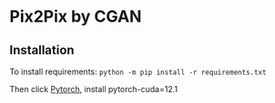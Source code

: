 # Pix2Pix by CGAN

## Installation
To install requirements:  `python -m pip install -r requirements.txt`

Then click [Pytorch](https://pytorch.org), install pytorch-cuda=12.1
